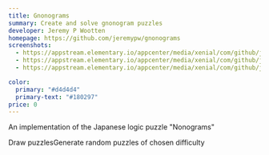 ```yaml
---
title: Gnonograms
summary: Create and solve gnonogram puzzles
developer: Jeremy P Wootten
homepage: https://github.com/jeremypw/gnonograms
screenshots:
  - https://appstream.elementary.io/appcenter/media/xenial/com/github/jeremypw.gnonograms.desktop/E6190B1DD3713E8867B05EE18D4AE7E8/screenshots/image-1_orig.png
  - https://appstream.elementary.io/appcenter/media/xenial/com/github/jeremypw.gnonograms.desktop/E6190B1DD3713E8867B05EE18D4AE7E8/screenshots/image-2_orig.png
  - https://appstream.elementary.io/appcenter/media/xenial/com/github/jeremypw.gnonograms.desktop/E6190B1DD3713E8867B05EE18D4AE7E8/screenshots/image-3_orig.png

color:
  primary: "#d4d4d4"
  primary-text: "#180297"
price: 0
---
```


<p>An implementation of the Japanese logic puzzle &quot;Nonograms&quot;</p>
<p>Draw puzzlesGenerate random puzzles of chosen difficulty</p>